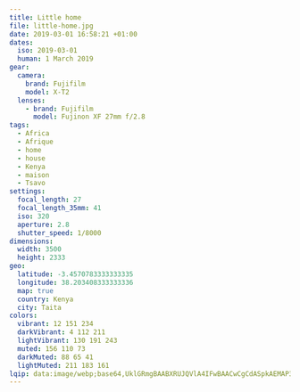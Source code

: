 ```yaml
---
title: Little home
file: little-home.jpg
date: 2019-03-01 16:58:21 +01:00
dates:
  iso: 2019-03-01
  human: 1 March 2019
gear:
  camera:
    brand: Fujifilm
    model: X-T2
  lenses:
    - brand: Fujifilm
      model: Fujinon XF 27mm f/2.8
tags:
  - Africa
  - Afrique
  - home
  - house
  - Kenya
  - maison
  - Tsavo
settings:
  focal_length: 27
  focal_length_35mm: 41
  iso: 320
  aperture: 2.8
  shutter_speed: 1/8000
dimensions:
  width: 3500
  height: 2333
geo:
  latitude: -3.4570783333333335
  longitude: 38.203408333333336
  map: true
  country: Kenya
  city: Taita
colors:
  vibrant: 12 151 234
  darkVibrant: 4 112 211
  lightVibrant: 130 191 243
  muted: 156 110 73
  darkMuted: 88 65 41
  lightMuted: 211 183 161
lqip: data:image/webp;base64,UklGRmgBAABXRUJQVlA4IFwBAACwCgCdASpkAEMAP3GmwVo0v7clMHR8s/AuCU2qhP/S7V5/+AumSfYIfAyhdHcVqviAMfAQXmnuTu5CZie7BbVq9O9XEZQhKAM1hyiKUOc1JIL+ZOy+kbJ7RU8/XLgAAP7a6Z6ln4u7EcZPD8O92fEXY80GGQ4z3mxim0GXJMAnjoFAg7Pp3v8Dy19An7iElHA3Zvp8Fbj/JO7kITZ2av5+M0s66IWjkQfrMX3x/uXqZEKsC19mX/ElhtvFvyxWOOvO+DiHyIvl6zn7umviaHOkDVKheEO2d5tOApRoP/0JGHMLrMXHNlFIs5xJI5PD2hOLGiqJbbJvWMZ8DqMO8I+yhsoEhYRSGqCnh3AFMP7seUJ1CRMnpjwbCspF/kXzI18xtYstoSV3SQnrdoBe6/r+MQDCp6X5Kmf4a8U/70MEZEvOfe61wyAuXpt/ct3zq74pek52Nel6sxwAAAA=
---
```



